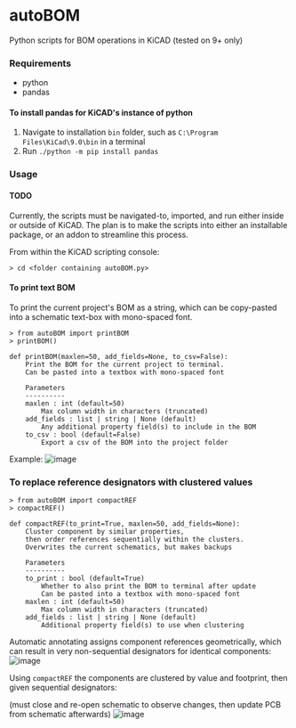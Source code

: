 # autoBOM
Python scripts for BOM operations in KiCAD (tested on 9+ only)

### Requirements
- python
- pandas

#### To install pandas for KiCAD's instance of python
1. Navigate to installation `bin` folder, such as `C:\Program Files\KiCad\9.0\bin` in a terminal
2. Run `./python -m pip install pandas`

### Usage
#### TODO
Currently, the scripts must be navigated-to, imported, and run either inside or outside of KiCAD.
The plan is to make the scripts into either an installable package, or an addon to streamline this process.

From within the KiCAD scripting console:

` > cd <folder containing autoBOM.py> `

#### To print text BOM
To print the current project's BOM as a string, which can be copy-pasted into a schematic text-box with mono-spaced font.
```
> from autoBOM import printBOM
> printBOM()
```
```
def printBOM(maxlen=50, add_fields=None, to_csv=False):
    Print the BOM for the current project to terminal.
    Can be pasted into a textbox with mono-spaced font
    
    Parameters
    ----------
    maxlen : int (default=50)
        Max column width in characters (truncated)
    add_fields : list | string | None (default)
        Any additional property field(s) to include in the BOM
    to_csv : bool (default=False)
        Export a csv of the BOM into the project folder
```

Example:
![image](https://github.com/user-attachments/assets/66033c3a-f2b7-4c65-8ed2-37a1c884e5b9)

### To replace reference designators with clustered values
```
> from autoBOM import compactREF
> compactREF()
```
```
def compactREF(to_print=True, maxlen=50, add_fields=None):
    Cluster component by similar properties,
    then order references sequentially within the clusters.
    Overwrites the current schematics, but makes backups

    Parameters
    ----------
    to_print : bool (default=True)
        Whether to also print the BOM to terminal after update
        Can be pasted into a textbox with mono-spaced font
    maxlen : int (default=50)
        Max column width in characters (truncated)
    add_fields : list | string | None (default)
        Additional property field(s) to use when clustering
```
Automatic annotating assigns component references geometrically, which can result in very non-sequential designators for identical components:
![image](https://github.com/user-attachments/assets/c4e8f29c-a621-490b-9a9e-151a57857bb3)

Using `compactREF` the components are clustered by value and footprint, then given sequential designators:

(must close and re-open schematic to observe changes, then update PCB from schematic afterwards)
![image](https://github.com/user-attachments/assets/63007260-c200-4a36-acdd-f6bf6c1264ff)
